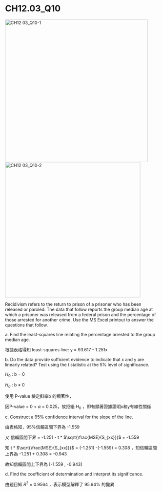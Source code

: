 # CH12.03_Q10 #

<img width="467" alt="CH12 03_Q10-1" src="https://github.com/user-attachments/assets/9046ae59-ea59-49a2-b2e9-dc7525840a54" />

<img width="443" alt="CH12 03_Q10-2" src="https://github.com/user-attachments/assets/f0d08747-df9e-4539-968e-b91d0f643c12" />

Recidivism refers to the return to prison of a prisoner who has been released or paroled. The data that follow reports the group median age at which a prisoner was released from a federal prison and the percentage of those arrested for another crime. Use the MS Excel printout to answer the questions that follow.

a. Find the least-squares line relating the percentage arrested to the group median age.

根據表格得知 least-squares line: y = 93.617 - 1.251x

b. Do the data provide sufficient evidence to indicate that x and y are linearly related? Test using the t statistic at the 5% level of significance.

$H_0$ : b = 0

$H_a$ : b $\ne$ 0

使用 P-value 檢定斜率b 的顯著性，

因P-value = 0 < $\alpha$ = 0.025，故拒絕 $H_0$ ，即有顯著證據證明x和y有線性關係

c. Construct a 95% confidence interval for the slope of the line.

由表格知，95%信賴區間下界為 -1.559

又 信賴區間下界 = -1.251 - t * $\sqrt{\frac{MSE}{S_{xx}}}$ = -1.559

知  t * $\sqrt{\frac{MSE}{S_{xx}}}$ =   (-1.251) -(-1.559) = 0.308 ，知信賴區間 上界為 -1.251 + 0.308 = -0.943

故知信賴區間上下界為 [-1.559 , -0.943]


d. Find the coefficient of determination and interpret its significance.

由題目知 $R^2$ = 0.9564 ，表示模型解釋了 95.64% 的變異
